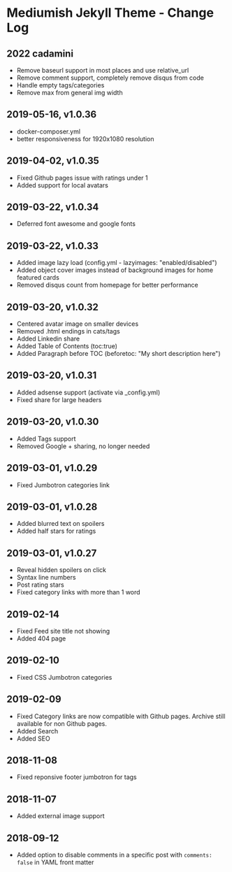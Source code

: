 # Mediumish Jekyll Theme - Change Log

## 2022 cadamini

- Remove baseurl support in most places and use relative_url
- Remove comment support, completely remove disqus from code
- Handle empty tags/categories
- Remove max from general img width

## 2019-05-16, v1.0.36
- docker-composer.yml
- better responsiveness for 1920x1080 resolution

## 2019-04-02, v1.0.35
- Fixed Github pages issue with ratings under 1
- Added support for local avatars

## 2019-03-22, v1.0.34
- Deferred font awesome and google fonts

## 2019-03-22, v1.0.33
- Added image lazy load (config.yml - lazyimages: "enabled/disabled")
- Added object cover images instead of background images for home featured cards
- Removed disqus count from homepage for better performance

## 2019-03-20, v1.0.32
- Centered avatar image on smaller devices
- Removed .html endings in cats/tags
- Added Linkedin share 
- Added Table of Contents (toc:true)
- Added Paragraph before TOC (beforetoc: "My short description here")


## 2019-03-20, v1.0.31
- Added adsense support (activate via _config.yml)
- Fixed share for large headers

## 2019-03-20, v1.0.30
- Added Tags support
- Removed Google + sharing, no longer needed

## 2019-03-01, v1.0.29
- Fixed Jumbotron categories link

## 2019-03-01, v1.0.28
- Added blurred text on spoilers
- Added half stars for ratings

## 2019-03-01, v1.0.27
- Reveal hidden spoilers on click
- Syntax line numbers
- Post rating stars
- Fixed category links with more than 1 word

## 2019-02-14
- Fixed Feed site title not showing
- Added 404 page

## 2019-02-10
- Fixed CSS Jumbotron categories

## 2019-02-09
- Fixed Category links are now compatible with Github pages. Archive still available for non Github pages.
- Added Search
- Added SEO

## 2018-11-08
- Fixed reponsive footer jumbotron for tags

## 2018-11-07
- Added external image support

## 2018-09-12
- Added option to disable comments in a specific post with `comments: false` in YAML front matter
